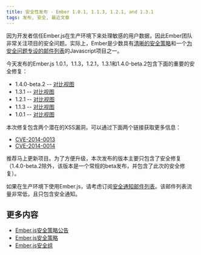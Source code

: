 ```yaml
---
title: 安全性发布 - Ember 1.0.1, 1.1.3, 1.2.1, and 1.3.1
tags: 发布, 安全, 最近文章
---
```


因为开发者信任Ember.js在生产环境下来处理敏感的用户数据，因此Ember团队非常关注项目的安全问题。实际上，Ember是少数具有[清晰的安全策略](http://emberjs.com/security/)和一个[为安全问题专设的邮件列表](https://groups.google.com/forum/#!forum/ember-security)的Javascript项目之一。

今天发布的Ember.js
1.0.1，1.1.3，1.2.1，1.3.1和1.4.0-beta.2包含下面的重要的安全修复：

* 1.4.0-beta.2 -- [对比视图](https://github.com/emberjs/ember.js/compare/v1.4.0-beta.1...v1.4.0-beta.2)
* 1.3.1 -- [对比视图](https://github.com/emberjs/ember.js/compare/v1.3.0...v1.3.1)
* 1.2.1 -- [对比视图](https://github.com/emberjs/ember.js/compare/v1.2.0...v1.2.1)
* 1.1.3 -- [对比视图](https://github.com/emberjs/ember.js/compare/v1.1.2...v1.1.3)
* 1.0.1 -- [对比视图](https://github.com/emberjs/ember.js/compare/v1.0.0...v1.0.1)

本次修复包含两个潜在的XSS漏洞，可以通过下面两个链接获取更多信息：

* [CVE-2014-0013](https://groups.google.com/forum/#!topic/ember-security/2kpXXCxISS4)
* [CVE-2014-0014](https://groups.google.com/forum/#!topic/ember-security/PSE4RzTi6l4)

推荐马上更新项目。为了方便升级，本次发布的版本主要只包含了安全修复（1.4.0-beta.2除外，该版本是一个常规的beta发布，并包含了此次的安全修复）。

如果在生产环境下使用Ember.js，请考虑订阅[安全通知邮件列表](https://groups.google.com/forum/#!forum/ember-security)。该邮件列表流量非常低，且只包含安全通知。

## 更多内容

* [Ember.js安全策略公告](http://emberjs.com/blog/2013/04/05/announcing-the-ember-security-policy.html)
* [Ember.js安全策略](http://emberjs.com/security/)
* [Ember.js安全组](https://groups.google.com/forum/#!forum/ember-security)
